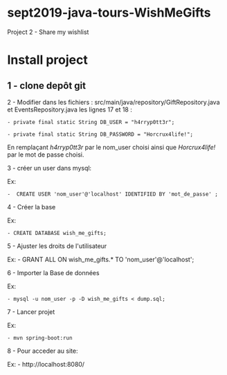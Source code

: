 # sept2019-java-tours-WishMeGifts

Project 2 - Share my wishlist

# Install project

## 1 - clone depôt git

2 - Modifier dans les fichiers : src/main/java/repository/GiftRepository.java  et EventsRepository.java les lignes 17 et 18 :

    - private final static String DB_USER = "h4rryp0tt3r";

    - private final static String DB_PASSWORD = "Horcrux4life!";

En remplaçant  *h4rryp0tt3r*  par le nom_user choisi ainsi que  *Horcrux4life!*  par le mot de passe choisi.

3 - créer un user dans mysql:

Ex:

    -  CREATE USER 'nom_user'@'localhost' IDENTIFIED BY 'mot_de_passe' ; 

4 - Créer la base 

Ex:

    - CREATE DATABASE wish_me_gifts;

5 - Ajuster les droits de l'utilisateur 

Ex:
    - GRANT ALL ON wish_me_gifts.* TO 'nom_user'@'localhost';

6 - Importer la Base de données

Ex:

    - mysql -u nom_user -p -D wish_me_gifts < dump.sql;

7 - Lancer projet

Ex: 

    - mvn spring-boot:run

8 - Pour acceder au site:

Ex:
    - http://localhost:8080/ 

